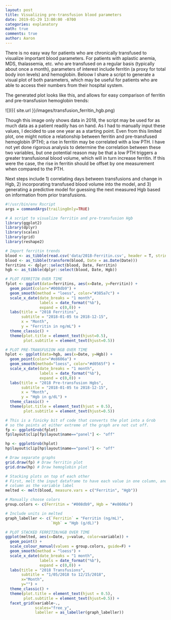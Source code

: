 ```yaml
---
layout: post
title: Visualizing pre-transfusion blood parameters
date: 2019-01-29 13:00:00 -0700
categories: explanatory
math: true
comments: true
author: Aaron
---
```


There is no easy way for patients who are chronically transfused to visualize important blood parameters. For patients with aplastic anemia, MDS, thalassemia, etc. who are transfused on a regular basis (typically about once a month), parameters of interest include ferritin (a proxy for total body iron levels) and hemoglobin. Beloow I share a script to generate a visual plot of both parameters, which may be useful for patients who are able to access their numbers from their hospital system.  

The generated plot looks like this, and allows for easy comparison of ferritin and pre-transfusion hemoglobin trends:  

![]({{ site.url }}/images/transfusion_ferritin_hgb.png)  

Though this image only shows data in 2018, the script may be used for as much data as a patient readily has on hand. As I had to manually input these values, I decided to use one year as a starting point. Even from this limited plot, one might notice a relationship between ferritin and pre-transfused hemoglobin (PTH); a rise in ferritin may be correlated with a low PTH. I have not yet done rigorous analysis to determine the correlation between these two variables, but one potential reason may be that a low PTH triggers a greater transfusional blood volume, which will in turn increase ferritin. If this were the case, the rise in ferritin should be offset by one measurement when compared to the PTH.  

Next steps include 1) correlating days between transfusions and change in Hgb, 2) incorporating transfused blood volume into the model, and 3) generating a predictive model for guessing the next measured Hgb based on information from prior transfusions.  

~~~ R
#!/usr/bin/env Rscript
args = commandArgs(trailingOnly=TRUE)

# A script to visualize ferritin and pre-transfusion Hgb
library(ggplot2)
library(dplyr)
library(scales)
library(grid)
library(reshape2)

# Import ferritin trends
blood <- as_tibble(read.csv('data/2018-Ferritin.csv', header = T, stringsAsFactors = F))
blood <- as_tibble(transform(blood, Date = as.Date(Date)))
ferritins <- dplyr::select(blood, Date, Ferritin)
hgb <- as_tibble(dplyr::select(blood, Date, Hgb))

# PLOT FERRITIN OVER TIME
fplot <- ggplot(data=ferritins, aes(x=Date, y=Ferritin)) +
  geom_point(color="#008db9") +
  geom_smooth(method = "loess", color="#385a7c") + 
  scale_x_date(date_breaks = "1 month",
               labels = date_format("%b"),
               expand = c(0,0)) + 
  labs(title = "2018 Ferritins",
       subtitle = "2018-01-05 to 2018-12-15",
       x = "Month", 
       y = "Ferritin in ng/mL") +
  theme_classic() +
  theme(plot.title = element_text(hjust=0.5), 
        plot.subtitle = element_text(hjust=0.5))

# PLOT PRE-TRANSFUSION HGB OVER TIME
hplot <- ggplot(data=hgb, aes(x=Date, y=Hgb)) +
  geom_point(color="#e8606a") +
  geom_smooth(method="loess", color="#d0565f") +
  scale_x_date(date_breaks = "1 month",
               labels = date_format("%b"),
               expand = c(0,0)) +
  labs(title = "2018 Pre-transfusion Hgbs",
       subtitle = "2018-01-05 to 2018-12-15",
       x = "Month", 
       y = "Hgb in g/dL") +
  theme_classic() +
  theme(plot.title = element_text(hjust = 0.5),
        plot.subtitle = element_text(hjust=0.5))

# This is a finicky bit of code that converts the plot into a Grob 
# so the points at either extreme of the graph are not cut off.
fp <- ggplotGrob(fplot)
fp$layout$clip[fp$layout$name=="panel"] <- "off"

hp <- ggplotGrob(hplot)
hp$layout$clip[hp$layout$name=="panel"] <- "off"

# Draw separate graphs
grid.draw(fp) # Draw ferritin plot 
grid.draw(hp) # Draw hemoglobin plot

# Stacking plots on top of each other
# First, melt the input dataframe to have each value in one column, and the other
# column as the variable label
melted <- melt(blood, measure.vars = c("Ferritin", "Hgb"))

# Manually choose colors
group.colors <- c(Ferritin = "#008db9", Hgb = "#e8606a")

# Include units in melted
graph_labeller <- c(`Ferritin` = "Ferritin (ng/mL)",
                    `Hgb` = "Hgb (g/dL)")

# PLOT STACKED FERRITIN/HGB OVER TIME
ggplot(melted, aes(x=Date, y=value, color=variable)) + 
  geom_point() + 
  scale_colour_manual(values = group.colors, guide=F) + 
  geom_smooth(method = "loess") + 
  scale_x_date(date_breaks = "1 month",
               labels = date_format("%b"),
               expand = c(0,0)) +
  labs(title = "2018 Transfusions",
       subtitle = "1/05/2018 to 12/15/2018", 
       x="Month",
       y="") + 
  theme_classic() +
  theme(plot.title = element_text(hjust = 0.5),
        plot.subtitle = element_text(hjust=0.5)) +
  facet_grid(variable~., 
             scales="free_y",
             labeller = as_labeller(graph_labeller))
~~~